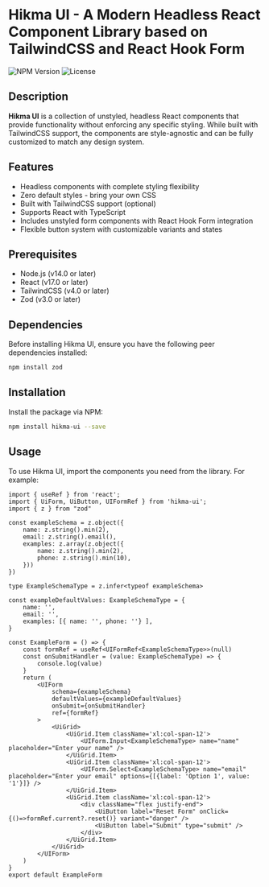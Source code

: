 # Hikma UI - A Modern Headless React Component Library based on TailwindCSS and React Hook Form

![NPM Version](https://img.shields.io/npm/v/hikma-ui)
![License](https://img.shields.io/npm/l/hikma-ui)

## Description
**Hikma UI** is a collection of unstyled, headless React components that provide functionality without enforcing any specific styling. While built with TailwindCSS support, the components are style-agnostic and can be fully customized to match any design system.

## Features
- Headless components with complete styling flexibility
- Zero default styles - bring your own CSS
- Built with TailwindCSS support (optional)
- Supports React with TypeScript
- Includes unstyled form components with React Hook Form integration
- Flexible button system with customizable variants and states
## Prerequisites
- Node.js (v14.0 or later)
- React (v17.0 or later)
- TailwindCSS (v4.0 or later)
- Zod (v3.0 or later)
<!-- - React Hook Form (v7.0 or later)
- Zod resolver (v3.0 or later) -->

## Dependencies

Before installing Hikma UI, ensure you have the following peer dependencies installed:

```bash
npm install zod  
```

## Installation

Install the package via NPM:
```bash
npm install hikma-ui --save
```

## Usage

To use Hikma UI, import the components you need from the library. For example:

```tsx live
import { useRef } from 'react';
import { UiForm, UiButton, UIFormRef } from 'hikma-ui';
import { z } from "zod"

const exampleSchema = z.object({
    name: z.string().min(2),
    email: z.string().email(),
    examples: z.array(z.object({
        name: z.string().min(2),
        phone: z.string().min(10),
    }))
})

type ExampleSchemaType = z.infer<typeof exampleSchema>

const exampleDefaultValues: ExampleSchemaType = {
    name: '',
    email: '',
    examples: [{ name: '', phone: ''} ],
}

const ExampleForm = () => {
    const formRef = useRef<UIFormRef<ExampleSchemaType>>(null)
    const onSubmitHandler = (value: ExampleSchemaType) => {
        console.log(value)
    } 
    return (
        <UIForm 
            schema={exampleSchema} 
            defaultValues={exampleDefaultValues} 
            onSubmit={onSubmitHandler}
            ref={formRef}
        >
            <UiGrid>
                <UiGrid.Item className='xl:col-span-12'>
                    <UIForm.Input<ExampleSchemaType> name="name" placeholder="Enter your name" />
                </UiGrid.Item>
                <UiGrid.Item className='xl:col-span-12'>
                    <UIForm.Select<ExampleSchemaType> name="email" placeholder="Enter your email" options={[{label: 'Option 1', value: '1'}]} />
                </UiGrid.Item>
                <UiGrid.Item className='xl:col-span-12'>
                    <div className="flex justify-end">
                        <UiButton label="Reset Form" onClick={()=>formRef.current?.reset()} variant="danger" />
                        <UiButton label="Submit" type="submit" />
                    </div>
                </UiGrid.Item>
            </UiGrid>
        </UIForm>
    )
}
export default ExampleForm

```









